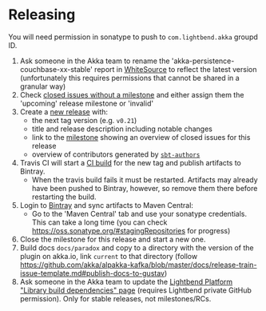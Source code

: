 # Releasing
		
You will need permission in sonatype to push to `com.lightbend.akka` groupd ID.
 
 1. Ask someone in the Akka team to rename the 'akka-persistence-couchbase-xx-stable' report in [WhiteSource](https://saas.whitesourcesoftware.com) to reflect the latest version (unfortunately this requires permissions that cannot be shared in a granular way)
 1. Check [closed issues without a milestone](https://github.com/akka/akka-persistence-couchbase/issues?utf8=%E2%9C%93&q=is%3Aissue%20is%3Aclosed%20no%3Amilestone) and either assign them the 'upcoming' release milestone or 'invalid'
 1. Create a [new release](https://github.com/akka/akka-persistence-couchbase/releases/new) with:
     * the next tag version (e.g. `v0.21`)
     * title and release description including notable changes
     * link to the [milestone](https://github.com/akka/akka-persistence-couchbase/milestones) showing an overview of closed issues for this release
     * overview of contributors generated by [`sbt-authors`](https://github.com/2m/authors)
 1. Travis CI will start a [CI build](https://travis-ci.org/akka/akka-persistence-couchbase/builds) for the new tag and publish artifacts to Bintray.
     * When the travis build fails it must be restarted. Artifacts may already have been pushed to Bintray, however, so remove them there before restarting the build.
 1. Login to [Bintray](https://bintray.com/akka/maven/akka-persistence-couchbase) and sync artifacts to Maven Central:
     * Go to the 'Maven Central' tab and use your sonatype credentials. This can take a long time (you can check https://oss.sonatype.org/#stagingRepositories for progress)
 1. Close the milestone for this release and start a new one.
 1. Build docs `docs/paradox` and copy to a directory with the version of the plugin on akka.io, link `current` to that directory
    (follow https://github.com/akka/alpakka-kafka/blob/master/docs/release-train-issue-template.md#publish-docs-to-gustav)
 1. Ask someone in the Akka team to update the [Lightbend Platform "Library build dependencies" page](https://developer.lightbend.com/docs/lightbend-platform/introduction/getting-help/build-dependencies.html#_akka_persistence_couchbase) (requires Lightbend private GitHub permission). Only for stable releases, not milestones/RCs.
